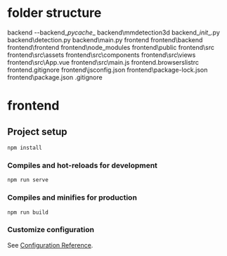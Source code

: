 # folder structure
backend
--backend\__pycache__
  backend\mmdetection3d
  backend\__init__.py
  backend\detection.py
  backend\main.py
frontend
  frontend\backend
  frontend\frontend
  frontend\node_modules
  frontend\public
  frontend\src
  frontend\src\assets
  frontend\src\components
  frontend\src\views
  frontend\src\App.vue
  frontend\src\main.js
  frontend\.browserslistrc
  frontend\.gitignore
  frontend\jsconfig.json
  frontend\package-lock.json
  frontend\package.json
.gitignore


# frontend

## Project setup
```
npm install
```

### Compiles and hot-reloads for development
```
npm run serve
```

### Compiles and minifies for production
```
npm run build
```

### Customize configuration
See [Configuration Reference](https://cli.vuejs.org/config/).
